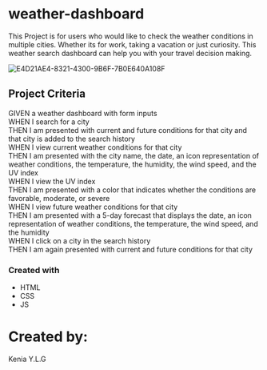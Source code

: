 # weather-dashboard
This Project is for users who would like to check the weather conditions in multiple cities.  Whether its for work, taking a vacation or just curiosity.  This weather search dashboard can help you with your travel decision making.

![E4D21AE4-8321-4300-9B6F-7B0E640A108F](https://user-images.githubusercontent.com/92811892/144901224-45874687-ee75-4373-910e-7abc22b1ca4f.jpeg)

## Project Criteria
GIVEN a weather dashboard with form inputs
<br>
WHEN I search for a city
<br>
THEN I am presented with current and future conditions for that city and that city is added to the search history
<br>
WHEN I view current weather conditions for that city
<br>
THEN I am presented with the city name, the date, an icon representation of weather conditions, the temperature, the humidity, the wind speed, and the UV index
<br>
WHEN I view the UV index
<br>
THEN I am presented with a color that indicates whether the conditions are favorable, moderate, or severe
<br>
WHEN I view future weather conditions for that city
<br>
THEN I am presented with a 5-day forecast that displays the date, an icon representation of weather conditions, the temperature, the wind speed, and the humidity
<br>
WHEN I click on a city in the search history
<br>
THEN I am again presented with current and future conditions for that city

### Created with
- HTML
- CSS
- JS

# Created by:
Kenia Y.L.G